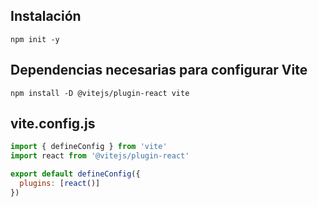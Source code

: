 ## Instalación

```shell
npm init -y
```

## Dependencias necesarias para configurar Vite

```
npm install -D @vitejs/plugin-react vite
```

## vite.config.js

```js
import { defineConfig } from 'vite'
import react from '@vitejs/plugin-react'

export default defineConfig({
  plugins: [react()]
})
```